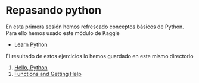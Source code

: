# Repasando python

En esta primera sesión hemos refrescado conceptos básicos de Python. Para ello
hemos usado este módulo de Kaggle

- [Learn Python][python-tutorial]

El resultado de estos ejercicios lo hemos guardado en este mismo directorio

1. [Hello, Python][hello]
2. [Functions and Getting Help][functions]


<!-- LINKS -->
[python-tutorial]:https://www.kaggle.com/learn/python
[hello]:exercises/exercise-syntax-variables-and-numbers.ipynb
[functions]:exercises/exercise-functions-and-getting-help.ipynb
